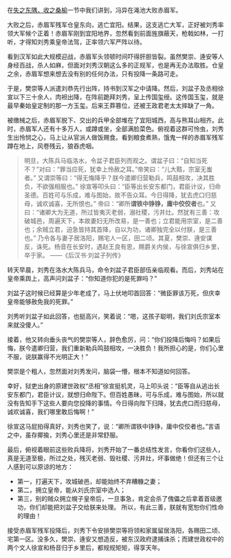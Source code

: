 在[失之东隅，收之桑榆](/temperature-of-the-idioms/docs/xi_han/失之东隅收之桑榆.html)一节中我们讲到，冯异在渑池大败赤眉军。

大败之后，赤眉军残军仓皇东向，逃亡宜阳。结果，这支逃亡大军，正好被刘秀率领大军候个正着！赤眉军刚到宜阳地界，忽然看到前面旌旗蔽天，枪戟如林，一打听，才得知刘秀乘皇帝法驾，正率领六军严阵以待。

看到汉军如此大规模迎战，赤眉军头领顿时间吓得肝胆皆裂。虽然樊崇、逄安等人身经百战，杀人如麻，但面对刘秀汉朝这么多的正规军，也是再无办法取胜。仓皇之余，赤眉军想来想去没有别的任何办法，只有投降一条路可走。

于是，樊崇等人派遣刘恭先行出阵，持书到汉军之中请降。然后，刘盆子及丞相徐宣以下三十余人，肉袒出降，在阵前跪拜刘秀，呈上传国玺绶。这传国玉玺，就是最早秦始皇定制的那一方玉玺。后来王莽篡位，还被王政君老太太摔缺了一角。

被缴械之后，赤眉军脱下、交出的兵甲全部堆在了宜阳城西，高与熊耳山相齐。此时，赤眉军人还有十多万人，或蹲或坐，全部满脸菜色。俯视着这群可怜虫，刘秀生出怜悯之心，马上让从官派人做饭赐食。看到粮食煮熟，饿鬼一样的赤眉军残军蹲在地上，风卷残云，狼吞虎咽。

> 明旦，大陈兵马临洛水，令盆子君臣列而观之。谓盆子曰：“自知当死不？”对曰：“罪当应死，犹幸上怜赦之耳。”帝笑曰：“儿大黠，宗室无蚩者。”
> 又谓崇等曰：“得无悔降乎？朕今遣卿归营勒兵，鸣鼓相攻，决其胜负，不欲强相服也。”
> 徐宣等叩头曰：“臣等出长安东都门，君臣计议，归命圣德。百姓可与乐成，难与图始，故不告众耳。今日得降，犹去虎口归慈母，诚欢诚喜，无所恨也。”
> 帝曰：“卿所**谓铁中铮铮，庸中佼佼者**也。”
> 又曰：“诸卿大为无道，所过皆夷灭老弱，溺社稷，污井灶。然犹有三善：攻破城邑，周遍天下，本故妻妇无所改易，是一善也；立君能用宗室，是二善也；余贼立君，迫急皆持其首降，自以为功，诸卿独完全以付朕，是三善也。”
> 乃令各与妻子居洛阳，赐宅人一区，田二顷。其夏，樊崇、逄安谋反，诛死。杨音在长安时，遇赵王良有恩，赐爵关内侯，与徐宣俱归乡里，卒于家。
> ——《后汉书·刘盆子列传》

转天早晨，刘秀在洛水大陈兵马，命令刘盆子君臣部伍亲临观看。而后，刘秀站在皇帝乘舆上，高声问刘盆子：“你知道你犯的是死罪吗？”

刘盆子这时候已经算是少年老成了，马上伏地叩首回答：“微臣罪该万死，但庆幸皇帝能够赦免我的死罪。”

刘秀听刘盆子如此回答，也挺高兴，笑着说：“嗯，这孩子聪明，我们刘氏宗室本来就没傻人。”

接着，他又转向垂头丧气的樊崇等人，辞色愈厉，问：“你们投降后悔吗？如果后悔，朕今遣卿归营，我们重新勒兵鸣鼓相攻，一决胜负！我所担心的是，你们心里不服，说朕赢得不光明正大！”

樊崇是个粗人，忽然面对刘秀发问，脑袋一懵，根本不知道如何回答。

幸好，狱吏出身的原建世政权“丞相”徐宣挺机灵，马上叩头说：“臣等自从逃出长安东都门，君臣计议，就想归命陛下。但百姓愚昧，可与乐成，难与图始，所以就没有告知手下这些人要向您投降的事情。今日得向陛下归降，犹去虎口而归慈母，诚欢诚喜，我们哪里敢后悔啊！”

徐宣这马屁拍得真好，刘秀也笑了，说：“卿所谓铁中铮铮，庸中佼佼者也。”言语之中，虽存揶揄，刘秀心里还是非常舒服。

最后，俯视着眼前这些败兵降将，刘秀开始了一番总结性发言，你看你们这些人，真是无道至极，所过之处，残灭老弱、毁社稷、污井灶，坏事做绝！但还有三个让人感到可以原谅的地方：
* 第一，打遍天下，攻城破邑，却能始终不弃糟糠之妻；
* 第二，拥立皇帝，能从刘氏宗室中选人；
* 第三，别的贼众拥立幌子皇帝后，一旦事急，肯定会杀了傀儡之后拿着首级邀功，你们却能把刘盆子交给朕来处理。
所以，有此三善，朕就有宽恕你们性命的理由！

接受赤眉军残军投降后，刘秀下令安排樊崇等将领和家属留居洛阳，各赐田二顷、宅第一区。没多久，樊崇、逄安又想造反，被东汉政府逮捕诛杀；而建世政权中的两个文人徐宣和杨音归于乡里后，都规规矩矩，得享天年。
